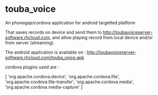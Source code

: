 touba_voice
===========

An phonegap/cordova application for android targetted platform

That saves records on device and send them to http://toubavoiceserver-software.rhcloud.com, and allow playing record from local device and/or from server (streaming).

The android application is available on : http://toubavoiceserver-software.rhcloud.com/touba_voice.apk

cordova plugins used are :

[ 'org.apache.cordova.device',
'org.apache.cordova.file',
'org.apache.cordova.file-transfer',
'org.apache.cordova.media',
'org.apache.cordova.media-capture' ]
